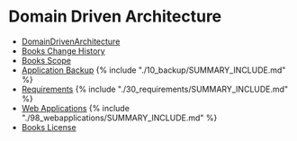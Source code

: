 # Domain Driven Architecture

* [DomainDrivenArchitecture](README.md)
* [Books Change History](change_history.md)
* [Books Scope](01_scope/README.md)
* [Application Backup](10_backup/README.md) 
{% include "./10_backup/SUMMARY_INCLUDE.md" %}
* [Requirements](30_requirements/README.md)
{% include "./30_requirements/SUMMARY_INCLUDE.md" %}
* [Web Applications](98_webapplications/README.md)
{% include "./98_webapplications/SUMMARY_INCLUDE.md" %}
* [Books License](LICENSE.md)